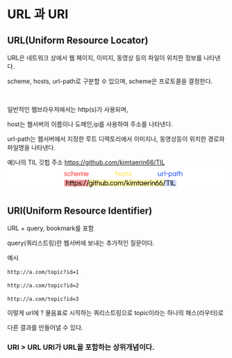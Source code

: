 # URL 과 URI

## URL(Uniform Resource Locator)
URL은 네트워크 상에서 웹 페이지, 이미지, 동영상 등의 파일이 위치한 정보를 나타낸다. 

scheme, hosts, url-path로 구분할 수 있으며, scheme은 프로토콜을 결정한다.

<br />

일반적인 웹브라우저에서는 http(s)가 사용되며,

host는 웹서버의 이름이나 도메인,ip를 사용하여 주소를 나타낸다.

url-path는 웹서버에서 지정한 루트 디렉토리에서 이미지나, 동영상등이 위치한 경로와 파일명을 나타낸다.

예)나의 TIL 깃헙 주소 https://github.com/kimtaerin66/TIL
![Alt text](../IMG/url.gif)

## URI(Uniform Resource Identifier)
URL + query, bookmark를 포함

query(쿼리스트링)란 웹서버에 보내는 추가적인 질문이다. 

예시 

`http://a.com/topic?id=1`

`http://a.com/topic?id=2`

`http://a.com/topic?id=3`

이렇게 url에 ? 물음표로 시작하는 쿼리스트링으로 topic이라는 하나의 패스(라우터)로

다른 결과를 만들어낼 수 있다.


### **URI > URL**  URI가 URL을 포함하는 상위개념이다.

